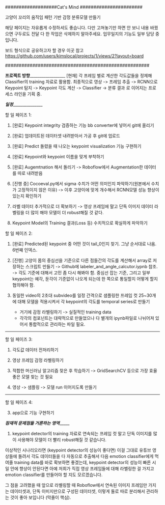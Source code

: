 ###################Cat's Mind #######################

고양이 꼬리의 움직임 패턴 기반 감정 분류모델 만들기

<note> 
해당 페이지는 자유롭게 수정하셔도 좋습니다. 
다만 고쳐놓기만 하면 안 보니 내용 바꿨으면 구두로도 전달
다 한 작업은 삭제하지 말아주세요. 업무일지의 기능도 일부 담당 중입니다. 

      
보드 형식으로 공유하고자 할 경우 이곳 참고
https://github.com/users/kimslocal/projects/1/views/2?layout=board

#####################################################


____________________프로젝트 방향______________________________________
[현재]
각 프레임 별로 계산한 각도값들을 정제해 Classifier의 training 자료로 활용함.
최종적으로 영상 -> 프레임 추출 -> RCNN으로 Keypoint 탐지 -> Keypoint 각도 계산 -> Classifier -> 분류 결과
로 이어지는 프로세스 라인을 기획 중.


_________________________일정________________________________________

할 일 페이즈 1:

1. [완료] Keypoint integrity 검증하는 기능 bb converter에 넣어서 git에 올리기

2. [완료] 업데이트된 데이터셋 내려받아서 가공 후 git에 업로드

3. [완료] Predict 돌렸을 때 나오는 keypoint visualization 기능 구현하기

4. [완료] Keypoint와 keypoint 이름을 맞게 부착하기

5. [완료] Augemtnation 해서 돌리기
      -> Roboflow에서 Augmentation한 데이터를 따로 내려받음

6. [진행 중] Cocoeval.py에서 sigma 수치가 어떤 의미인지 파악하기(원본에서 수치가 고정적이지 않은 이유)
      -> 이후 고양이에 맞게 개수해서 RCNN모델 성능 향상이 있는지 확인하기
      
7. 라벨 데이터 추가적으로 더 확보하기
      -> 영상 프레임에 말고 단독 이미지 데이터 라벨링을 더 많이 해야 모델이 더 robust해질 것 같다. 

8. Keypoint Model의 Training 결과(Loss 등) 수치적으로 확실하게 파악하기


할 일 페이즈 2:

1. [완료] Predicted된  keypoint 중 어떤 것이 tail_0인지 찾기.
   그냥 순서대로 나옴. 6번째 인덱스.

2. [진행] 고양이 몸의 중심선을 기준으로 다른 점들간의 각도를 계산해서 array로 저장하는 스크립트 만들기
   -> Github에 labeler_and_angle_calcutor.iypnb 참조.
   -> 각도 기준에 대해서 고민 좀 다시 해봐야 함. 중심선 잡는 기준, 그리고 일부 keypoint는 예각, 둔각이 기준없이 나오게 되는데 한 쪽으로 통일할지 어떻게 할지 협의해야 함.
   
3. 동일한 video의 2초대 subvideo를 일정 간격으로 샘플링한 프레임 컷 25~30개에 대해 모델을 적용시켜서 각 keypoint의 각도를 temporal series로 만들기
   + 거기에 감정 라벨링하기 -> 실질적인 training data
   + 각각의 컴포넌트는 대략적으로 만들었으나 다 별개의 ipynb파일로 나뉘어져 있어서 통합적으로 관리하는 파일 필요. 
   
_____

할 일 페이즈 3:

1. 각도값 데이터 전처리하기 

2. 영상 프레임 감정 라벨링하기

3. 적합한 머신러닝 알고리즘 찾은 후 학습하기
   -> GridSearchCV 등으로 가장 효율 좋은 모델 찾는 것 필요

4. 영상 -> 샘플링 -> 모델 run 이어지도록 만들기
_____

할 일 페이즈 4:      
      
3. app으로 기능 구현하기



_______________________잠재적 문제점들 거론하는 영역____________________________

1. keypoint detector의 training 자료로 연속되는 프레임 컷 말고 단독 이미지를 많이 사용해야 모델이 더 빨리 robust해질 것 같습니다.

이상적인 시나리오라면 (keypoint detector의 성능이 좋다면) 이걸 그대로 유튜브 영상들에 돌려서 각도 데이터들을 다 자동으로 추출해서 다음 emotion classifier에게 먹여줄 training
data를 바로 확보하면 좋겠는데, keypoint detector의 성능이 빠른 시일 안에 향상이 안된다면 아예 저희가 직접 영상 프레임들에 대해 라벨링한 걸 가지고 emotion classifier를 만들어야
할 지도 모르겠습니다.
      
그 점을 고려했을 때 앞으로 라벨링할 때 Roboflow에서 연속된 이미지 프레임만 가지는 데이터셋과, 단독 이미지만으로 구성된 데이터셋, 
이렇게 둘로 따로 분리해서 관리하는 것이 좋아 보입니다 (막줄이 핵심). 

